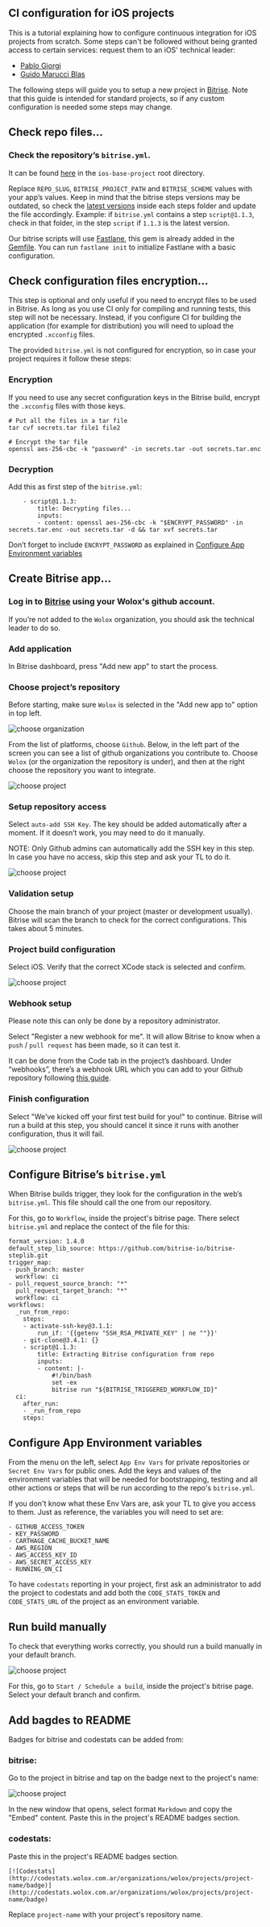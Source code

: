 CI configuration for iOS projects
-----------------

This is a tutorial explaining how to configure continuous integration for iOS projects from scratch. Some steps can't be followed without being granted access to certain services: request them to an iOS' technical leader:

* [Pablo Giorgi](mailto:pablo.giorgi@wolox.com.ar)
* [Guido Marucci Blas](mailto:guidomb@wolox.com.ar)

The following steps will guide you to setup a new project in [Bitrise](https://bitrise.io). Note that this guide is intended for standard projects, so if any custom configuration is needed some steps may change.

## Check repo files...

### Check the repository’s `bitrise.yml`.

It can be found [here](https://github.com/Wolox/ios-base-project/blob/master/bitrise.yml) in the `ios-base-project` root directory.

Replace `REPO_SLUG`, `BITRISE_PROJECT_PATH` and `BITRISE_SCHEME` values with your app’s values.
Keep in mind that the bitrise steps versions may be outdated, so check the [latest versions](https://github.com/bitrise-io/bitrise-steplib/tree/master/steps) inside each steps folder and update the file accordingly. Example: if `bitrise.yml` contains a step `script@1.1.3`, check in that folder, in the step `script` if `1.1.3` is the latest version.

Our bitrise scripts will use [Fastlane](https://github.com/fastlane/fastlane), this gem is already added in the [Gemfile](https://github.com/Wolox/ios-base-project/blob/master/Gemfile). You can run `fastlane init` to initialize Fastlane with a basic configuration.

## Check configuration files encryption...

This step is optional and only useful if you need to encrypt files to be used in Bitrise. As long as you use CI only for compiling and running tests, this step will not be necessary. Instead, if you configure CI for building the application (for example for distribution) you will need to upload the encrypted `.xcconfig` files.

The provided `bitrise.yml` is not configured for encryption, so in case your project requires it follow these steps:

### Encryption

If you need to use any secret configuration keys in the Bitrise build, encrypt the `.xcconfig` files with those keys.

```
# Put all the files in a tar file
tar cvf secrets.tar file1 file2

# Encrypt the tar file
openssl aes-256-cbc -k "password" -in secrets.tar -out secrets.tar.enc
```

### Decryption

Add this as first step of the `bitrise.yml`:

```
    - script@1.1.3:
        title: Decrypting files...
        inputs:
        - content: openssl aes-256-cbc -k "$ENCRYPT_PASSWORD" -in secrets.tar.enc -out secrets.tar -d && tar xvf secrets.tar
```

Don’t forget to include `ENCRYPT_PASSWORD` as explained in [Configure App Environment variables](#configure-app-environment-variables)

## Create Bitrise app...

### Log in to [Bitrise](https://www.bitrise.io/) using your Wolox's github account.

If you’re not added to the `Wolox` organization, you should ask the technical leader to do so.

### Add application

In Bitrise dashboard, press "Add new app" to start the process.

### Choose project’s repository

Before starting, make sure `Wolox` is selected in the "Add new app to" option in top left.

![choose organization](./resources/br1.png)

From the list of platforms, choose `Github`. Below, in the left part of the screen you can see a list of github organizations you contribute to. Choose `Wolox` (or the organization the repository is under), and then at the right choose the repository you want to integrate.

![choose project](./resources/br2.png)

### Setup repository access

Select `auto-add SSH Key`. The key should be added automatically after a moment. If it doesn’t work, you may need to do it manually.

NOTE: Only Github admins can automatically add the SSH key in this step. In case you have no access, skip this step and ask your TL to do it.

![choose project](./resources/br3.png)

### Validation setup

Choose the main branch of your project (master or development usually). Bitrise will scan the branch to check for the correct configurations. This takes about 5 minutes.

### Project build configuration

Select iOS. Verify that the correct XCode stack is selected and confirm.

![choose project](./resources/br4.png)

### Webhook setup

Please note this can only be done by a repository administrator.

Select "Register a new webhook for me". It will allow Bitrise to know when a `push` / `pull request` has been made, so it can test it.

It can be done from the Code tab in the project’s dashboard. Under “webhooks”, there’s a webhook URL which you can add to your Github repository following [this guide](https://github.com/bitrise-io/bitrise-webhooks#github---setup--usage).

### Finish configuration

Select "We’ve kicked off your first test build for you!" to continue. Bitrise will run a build at this step, you should cancel it since it runs with another configuration, thus it will fail.

![choose project](./resources/br5.png)

## Configure Bitrise’s `bitrise.yml`

When Bitrise builds trigger, they look for the configuration in the web’s `bitrise.yml`. This file should call the one from our repository.

For this, go to `Workflow`, inside the project's bitrise page. There select `bitrise.yml` and replace the contect of the file for this:

```
format_version: 1.4.0
default_step_lib_source: https://github.com/bitrise-io/bitrise-steplib.git
trigger_map:
- push_branch: master
  workflow: ci
- pull_request_source_branch: "*"
  pull_request_target_branch: "*"
  workflow: ci
workflows:
  _run_from_repo:
    steps:
    - activate-ssh-key@3.1.1:
        run_if: '{{getenv "SSH_RSA_PRIVATE_KEY" | ne ""}}'
    - git-clone@3.4.1: {}
    - script@1.1.3:
        title: Extracting Bitrise configuration from repo
        inputs:
        - content: |-
            #!/bin/bash
            set -ex
            bitrise run "${BITRISE_TRIGGERED_WORKFLOW_ID}"
  ci:
    after_run:
    - _run_from_repo
    steps:
```

## Configure App Environment variables

From the menu on the left, select `App Env Vars` for private repositories or `Secret Env Vars` for public ones. Add the keys and values of the environment variables that will be needed for bootstrapping, testing and all other actions or steps that will be run according to the repo's `bitrise.yml`.

If you don't know what these Env Vars are, ask your TL to give you access to them. Just as reference, the variables you will need to set are:

```
- GITHUB_ACCESS_TOKEN
- KEY_PASSWORD
- CARTHAGE_CACHE_BUCKET_NAME
- AWS_REGION
- AWS_ACCESS_KEY_ID
- AWS_SECRET_ACCESS_KEY
- RUNNING_ON_CI
```

To have `codestats` reporting in your project, first ask an administrator to add the project to codestats and add both the `CODE_STATS_TOKEN` and `CODE_STATS_URL` of the project as an environment variable.

## Run build manually

To check that everything works correctly, you should run a build manually in your default branch.

![choose project](./resources/br6.png)

For this, go to `Start / Schedule a build`, inside the project's bitrise page. Select your default branch and confirm.

## Add bagdes to README

Badges for bitrise and codestats can be added from:

### bitrise:

Go to the project in bitrise and tap on the badge next to the project's name:

![choose project](./resources/br7.png)

In the new window that opens, select format `Markdown` and copy the "Embed" content. Paste this in the project's README badges section.

### codestats:

Paste this in the project's README badges section.

```
[![Codestats](http://codestats.wolox.com.ar/organizations/wolox/projects/project-name/badge)](http://codestats.wolox.com.ar/organizations/wolox/projects/project-name/badge)
```

Replace `project-name` with your project's repository name.
